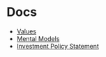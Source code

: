 # Docs

 * [Values](values.md)
 * [Mental Models](mental_models.md)
 * [Investment Policy Statement](investment_policy_statement.md)
